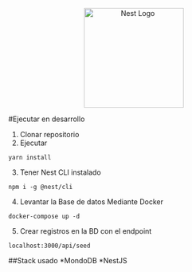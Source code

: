 <p align="center">
  <a href="http://nestjs.com/" target="blank"><img src="https://nestjs.com/img/logo-small.svg" width="200" alt="Nest Logo" /></a>
</p>

#Ejecutar en desarrollo
1. Clonar repositorio
2. Ejecutar
```
yarn install
```
3. Tener Nest CLI instalado

```
npm i -g @nest/cli
```

4. Levantar la Base de datos Mediante Docker

```
docker-compose up -d
```

5. Crear registros en la BD con el endpoint

```
localhost:3000/api/seed
```
##Stack usado
*MondoDB
*NestJS